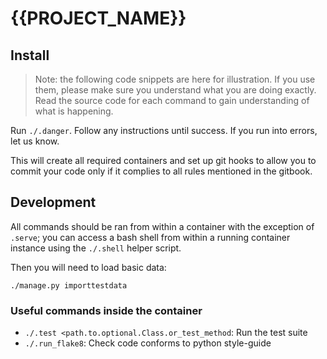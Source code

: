 # {{PROJECT_NAME}}

## Install

> Note: the following code snippets are here for illustration. If you use them, please make sure you understand what you are doing exactly. Read the source code for each command to gain understanding of what is happening.

Run `./.danger`. Follow any instructions until success. If you run into errors, let us know.

This will create all required containers and set up git hooks to allow you to commit your code only if it complies to all rules mentioned in the gitbook.

## Development

All commands should be ran from within a container with the exception of `.serve`; you can access a bash shell from within a running container instance using the `./.shell` helper script.

Then you will need to load basic data:

```
./manage.py importtestdata
```

### Useful commands inside the container

- `./.test <path.to.optional.Class.or_test_method`: Run the test suite
- `./.run_flake8`: Check code conforms to python style-guide
